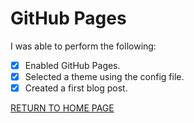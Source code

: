 # GitHub Pages

I was able to perform the following:
- [X] Enabled GitHub Pages.
- [X] Selected a theme using the config file.
- [X] Created a first blog post.

[RETURN TO HOME PAGE](https://github.com/ajmasong/Training-in-the-GitHub/blob/main/README.md)
